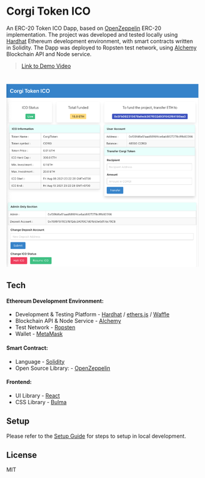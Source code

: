 # Corgi Token ICO
An ERC-20 Token ICO Dapp, based on [OpenZeppelin](https://openzeppelin.com) ERC-20 implementation. The project was developed and tested locally using [Hardhat](https://hardhat.org) Ethereum development environment, with smart contracts written in Solidity. The Dapp was deployed to Ropsten test network, using [Alchemy](https://www.alchemy.com/) Blockchain API and Node service.

> [Link to Demo Video](https://youtu.be/UTTg1AYhQ_Q)

# ![corgi-ico-token](./documentations/screenshots/screenshot_1.png)

## Tech
#### Ethereum Development Environment:
- Development & Testing Platform - [Hardhat](https://hardhat.org) / [ethers.js](https://docs.ethers.io/v5/) / [Waffle](https://ethereum-waffle.readthedocs.io/en/latest/index.html)
- Blockchain API & Node Service - [Alchemy](https://www.alchemy.com/)
- Test Network - [Ropsten](https://ropsten.etherscan.io/)
- Wallet - [MetaMask](https://metamask.io)

#### Smart Contract:
- Language - [Solidity](https://docs.soliditylang.org/en/v0.8.6/)
- Open Source Library: - [OpenZeppelin](https://openzeppelin.com)

#### Frontend:
- UI Library - [React](https://reactjs.org)
- CSS Library - [Bulma](https://bulma.io)

## Setup
Please refer to the [Setup Guide](./documentations/setup_guide/setup_guide.md) for steps to setup in local development.

## License
MIT